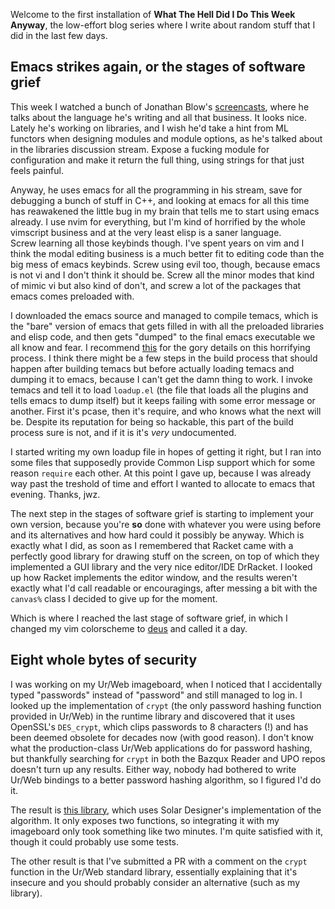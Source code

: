 Welcome to the first installation of **What The Hell Did I Do This Week Anyway**,
the low-effort blog series where I write about random stuff that I did in the
last few days.

## Emacs strikes again, or the stages of software grief

This week I watched a bunch of Jonathan Blow's [screencasts](https://www.youtube.com/user/jblow888/videos),
where he talks about the language he's writing and all that business. It looks
nice. Lately he's working on libraries, and I wish he'd take a hint from ML
functors when designing modules and module options, as he's talked about in
the libraries discussion stream. Expose a fucking module for configuration and
make it return the full thing, using strings for that just feels painful.

Anyway, he uses emacs for all the programming in his stream, save for debugging
a bunch of stuff in C++, and looking at emacs for all this time has reawakened
the little bug in my brain that tells me to start using emacs already. I use
nvim for everything, but I'm kind of horrified by the whole vimscript business
and at the very least elisp is a saner language.  
Screw learning all those keybinds though. I've spent years on vim and I think
the modal editing business is a much better fit to editing code than the big
mess of emacs keybinds.
Screw using evil too, though, because emacs is not vi and I don't think it
should be. Screw all the minor modes that kind of mimic vi but also kind of
don't, and screw a lot of the packages that emacs comes preloaded with.

I downloaded the emacs source and managed to compile temacs, which is the
"bare" version of emacs that gets filled in with all the preloaded libraries
and elisp code, and then gets "dumped" to the final emacs executable we all
know and fear. I recommend [this](http://emacshorrors.com/posts/unexecute.html)
for the gory details on this horrifying process.
I think there might be a few steps in the build process that should happen
after building temacs but before actually loading temacs and dumping it to
emacs, because I can't get the damn thing to work. I invoke temacs and tell it
to load `loadup.el` (the file that loads all the plugins and tells emacs to
dump itself) but it keeps failing with some error message or another.
First it's pcase, then it's require, and who knows what the next will be.
Despite its reputation for being so hackable, this part of the build process
sure is not, and if it is it's *very* undocumented.

I started writing my own loadup file in hopes of getting it right, but I ran
into some files that supposedly provide Common Lisp support which for some
reason `require` each other. At this point I gave up, because I was already way
past the treshold of time and effort I wanted to allocate to emacs that evening.
Thanks, jwz.

The next step in the stages of software grief is starting to implement your own
version, because you're **so** done with whatever you were using before and its
alternatives and how hard could it possibly be anyway. Which is exactly what I
did, as soon as I remembered that Racket came with a perfectly good library for
drawing stuff on the screen, on top of which they implemented a GUI library and
the very nice editor/IDE DrRacket.
I looked up how Racket implements the editor window, and the results weren't
exactly what I'd call readable or encouragings, after messing a bit with the
`canvas%` class I decided to give up for the moment.

Which is where I reached the last stage of software grief, in which I changed
my vim colorscheme to [deus](https://github.com/ajmwagar/vim-deus) and called
it a day.

## Eight whole bytes of security

I was working on my Ur/Web imageboard, when I noticed that I accidentally typed
"passwords" instead of "password" and still managed to log in. I looked up the
implementation of `crypt` (the only password hashing function provided in
Ur/Web) in the runtime library and discovered that it uses OpenSSL's
`DES_crypt`, which clips passwords to 8 characters (!) and has been deemed
obsolete for decades now (with good reason). I don't know what the
production-class Ur/Web applications do for password hashing, but thankfully
searching for `crypt` in both the Bazqux Reader and UPO repos doesn't turn
up any results. Either way, nobody had bothered to write Ur/Web bindings to a
better password hashing algorithm, so I figured I'd do it.

The result is [this library](https://github.com/steinuil/urweb-bcrypt), which
uses Solar Designer's implementation of the algorithm. It only exposes two
functions, so integrating it with my imageboard only took something like two
minutes. I'm quite satisfied with it, though it could probably use some tests.

The other result is that I've submitted a PR with a comment on the `crypt`
function in the Ur/Web standard library, essentially explaining that it's
insecure and you should probably consider an alternative (such as my library).
